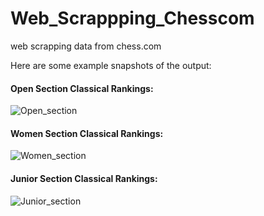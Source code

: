 # Web_Scrappping_Chesscom
web scrapping data from chess.com 

Here are some example snapshots of the output:

<h4>Open Section Classical Rankings:</h4>

![Open_section](https://user-images.githubusercontent.com/91657533/184078510-a1c043c2-ed22-4515-a2e0-e8ee1c9b82b2.JPG)

<h4>Women Section Classical Rankings:</h4>

![Women_section](https://user-images.githubusercontent.com/91657533/184078725-be68d44a-ffce-4c7d-b900-9860ec0d5ab1.JPG)

<h4>Junior Section Classical Rankings:</h4>

![Junior_section](https://user-images.githubusercontent.com/91657533/184078790-5c5d49f0-e203-405f-9afc-18a4029dc3be.JPG)
